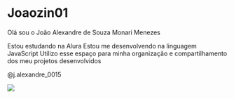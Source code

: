 # Joaozin01

Olá sou o João Alexandre de Souza Monari Menezes

Estou estudando na Alura
Estou me desenvolvendo na linguagem JavaScript
Utilizo esse espaço para minha organização e compartilhamento dos meu projetos desenvolvidos

@j.alexandre_0015

![](https://media1.tenor.com/m/K1bIKueALQoAAAAC/comedy-funny.gif)
